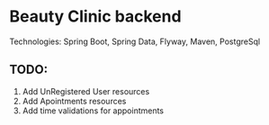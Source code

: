 # Beauty Clinic backend

Technologies:
Spring Boot, Spring Data, Flyway, Maven, PostgreSql

## TODO:
1. Add UnRegistered User resources
2. Add Apointments resources 
3. Add time validations for appointments

